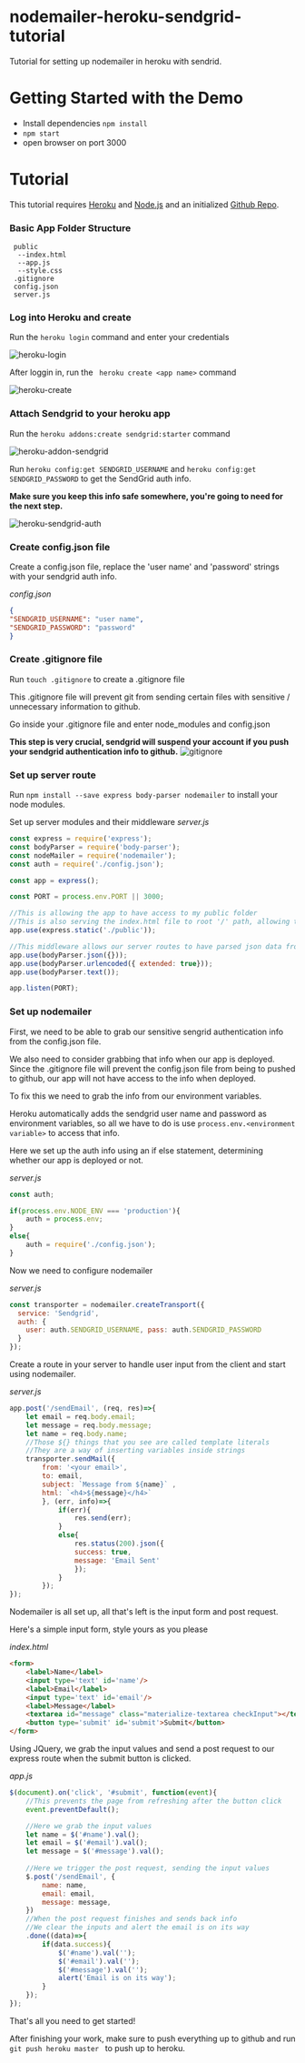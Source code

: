 # nodemailer-heroku-sendgrid-tutorial
Tutorial for setting up nodemailer in heroku with sendrid.

# Getting Started with the Demo

 * Install dependencies ``` npm install ```
 * ``` npm start ```
 * open browser on port 3000

# Tutorial

This tutorial requires [Heroku](https://devcenter.heroku.com/articles/heroku-cli) and [Node.js](https://nodejs.org/en/download/) and an initialized [Github Repo](http://kbroman.org/github_tutorial/pages/init.html).

### Basic App Folder Structure
```App
 public
  --index.html
  --app.js
  --style.css
 .gitignore
 config.json
 server.js
 ```


### Log into Heroku and create

Run the ``` heroku login ``` command and enter your credentials

![heroku-login](./public/images/heroku-login.png)

After loggin in, run the ``` heroku create <app name>``` command

![heroku-create](./public/images/heroku-create.png)

### Attach Sendgrid to your heroku app

Run the ``` heroku addons:create sendgrid:starter ``` command

![heroku-addon-sendgrid](./public/images/sendgrid-addon.png)

Run ``` heroku config:get SENDGRID_USERNAME ``` and ``` heroku config:get SENDGRID_PASSWORD ``` to get the SendGrid auth info.

**Make sure you keep this info safe somewhere, you're going to need for the next step.**

![heroku-sendgrid-auth](./public/images/sendgrid-auth.png) 

### Create config.json file

Create a config.json file, replace the 'user name' and 'password' strings with your sendgrid auth info. 

*config.json*
```json
{
"SENDGRID_USERNAME": "user name",
"SENDGRID_PASSWORD": "password"
}
```

### Create .gitignore file

Run ``` touch .gitignore ``` to create a .gitignore file

This .gitignore file will prevent git from sending certain files with sensitive / unnecessary information to github.

Go inside your .gitignore file and enter node_modules and config.json

**This step is very crucial, sendgrid will suspend your account if you push your sendgrid authentication info to github.**
![gitignore](./public/images/gitignore-config.png)

### Set up server route

Run ``` npm install --save express body-parser nodemailer ``` to install your node modules. 

Set up server modules and their middleware
*server.js*
```javascript
const express = require('express');
const bodyParser = require('body-parser');
const nodeMailer = require('nodemailer');
const auth = require('./config.json');

const app = express();

const PORT = process.env.PORT || 3000;

//This is allowing the app to have access to my public folder
//This is also serving the index.html file to root '/' path, allowing the index.html file to be seen
app.use(express.static('./public'));

//This middleware allows our server routes to have parsed json data from the client
app.use(bodyParser.json({}));
app.use(bodyParser.urlencoded({ extended: true}));
app.use(bodyParser.text());

app.listen(PORT);
```

### Set up nodemailer 

First, we need to be able to grab our sensitive sengrid authentication info from the config.json file.

We also need to consider grabbing that info when our app is deployed. Since the .gitignore file will prevent the config.json file from being to pushed to github, our app will not have access to the info when deployed.

To fix this we need to grab the info from our environment variables.

Heroku automatically adds the sendgrid user name and password as environment variables, so all we have to do is use ```process.env.<environment variable>``` to access that info.

Here we set up the auth info using an if else statement, determining whether our app is deployed or not.

*server.js*
```javascript
const auth;

if(process.env.NODE_ENV === 'production'){
    auth = process.env;
}
else{
    auth = require('./config.json');
}
```

Now we need to configure nodemailer

*server.js*
```javascript
const transporter = nodemailer.createTransport({
  service: 'Sendgrid',
  auth: {
    user: auth.SENDGRID_USERNAME, pass: auth.SENDGRID_PASSWORD
  }
});
```

Create a route in your server to handle user input from the client and start using nodemailer.

*server.js*
```javascript
app.post('/sendEmail', (req, res)=>{
    let email = req.body.email;
    let message = req.body.message;
    let name = req.body.name;
    //Those ${} things that you see are called template literals
    //They are a way of inserting variables inside strings
    transporter.sendMail({
        from: '<your email>',
        to: email,
        subject: `Message from ${name}` ,
        html: `<h4>${message}</h4>`
        }, (err, info)=>{
            if(err){
                res.send(err);
            }
            else{
                res.status(200).json({
                success: true,
                message: 'Email Sent'
                });
            }
        });
});
```

Nodemailer is all set up, all that's left is the input form and post request.

Here's a simple input form, style yours as you please

*index.html*
```html
<form>
    <label>Name</label>
    <input type='text' id='name'/>
    <label>Email</label>
    <input type='text' id='email'/>
    <label>Message</label>
    <textarea id="message" class="materialize-textarea checkInput"></textarea>
    <button type='submit' id='submit'>Submit</button>
</form>
```

Using JQuery, we grab the input values and send a post request to our express route when the submit button is clicked. 

*app.js*
```js
$(document).on('click', '#submit', function(event){
    //This prevents the page from refreshing after the button click
    event.preventDefault(); 

    //Here we grab the input values
    let name = $('#name').val();
    let email = $('#email').val();
    let message = $('#message').val();
    
    //Here we trigger the post request, sending the input values
    $.post('/sendEmail', {
        name: name,
        email: email,
        message: message,
    })
    //When the post request finishes and sends back info
    //We clear the inputs and alert the email is on its way 
    .done((data)=>{
        if(data.success){
            $('#name').val('');
            $('#email').val('');
            $('#message').val('');
            alert('Email is on its way');
        }
    }); 
});
```

That's all you need to get started! 

After finishing your work, make sure to push everything up to github and run ```git push heroku master ``` to push up to heroku.










